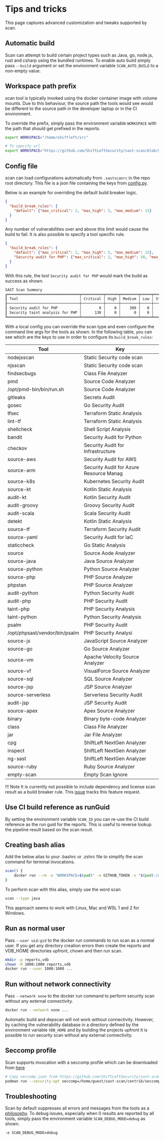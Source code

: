 # Tips and tricks

This page captures advanced customization and tweaks supported by scan.

## Automatic build

Scan can attempt to build certain project types such as Java, go, node.js, rust and csharp using the bundled runtimes. To enable auto build simply pass `--build` argument or set the environment variable `SCAN_AUTO_BUILD` to a non-empty value.

## Workspace path prefix

scan tool is typically invoked using the docker container image with volume mounts. Due to this behaviour, the source path the tools would see would be different to the source path in the developer laptop or in the CI environment.

To override the prefix, simply pass the environment variable `WORKSPACE` with the path that should get prefixed in the reports.

```bash
export WORKSPACE="/home/shiftleft/src"

# To specify url
export WORKSPACE="https://github.com/ShiftLeftSecurity/sast-scan/blob/master"
```

## Config file

scan can load configurations automatically from `.sastscanrc` in the repo root directory. This file is a json file containing the keys from [config.py](https://github.com/ShiftLeftSecurity/sast-scan/blob/master/lib/config.py).

Below is an example for overriding the default build breaker logic.

```json
{
  "build_break_rules": {
    "default": {"max_critical": 2, "max_high": 5, "max_medium": 15}
  }
}
```

Any number of vulnerabilities over and above this limit would cause the build to fail. It is also possible to specify a tool specific rule.

```json
{
  "build_break_rules": {
    "default": {"max_critical": 2, "max_high": 5, "max_medium": 15},
    "Security audit for PHP": {"max_critical": 2, "max_high": 50, "max_medium": 500}
  }
}
```

With this rule, the tool `Security audit for PHP` would mark the build as success as shown.

```bash
SAST Scan Summary
╔═════════════════════════════════╤══════════╤══════╤════════╤═════╤════════╗
║ Tool                            │ Critical │ High │ Medium │ Low │ Status ║
╟─────────────────────────────────┼──────────┼──────┼────────┼─────┼────────╢
║ Security audit for PHP          │        0 │    0 │    309 │   0 │   ✅   ║
║ Security taint analysis for PHP │      130 │    0 │      0 │   0 │   ❌   ║
╚═════════════════════════════════╧══════════╧══════╧════════╧═════╧════════╝
```

With a local config you can override the scan type and even configure the command line args for the tools as shown.
In the following table, you can see which are the keys to use in order to configure its `build_break_rules`:

| Tool | Key |
|------|-----|
| nodejsscan | Static Security code scan |
| njsscan | Static Security code scan |
| findsecbugs | Class File Analyzer |
| pmd | Source Code Analyzer |
| /opt/pmd-bin/bin/run.sh | Source Code Analyzer |
| gitleaks | Secrets Audit |
| gosec | Go Security Audit |
| tfsec | Terraform Static Analysis |
| lint-tf | Terraform Static Analysis |
| shellcheck | Shell Script Analysis |
| bandit | Security Audit for Python |
| checkov | Security Audit for Infrastructure |
| source-aws | Security Audit for AWS |
| source-arm | Security Audit for Azure Resource Manag |
| source-k8s | Kubernetes Security Audit |
| source-kt | Kotlin Static Analysis |
| audit-kt | Kotlin Security Audit |
| audit-groovy | Groovy Security Audit |
| audit-scala | Scala Security Audit |
| detekt | Kotlin Static Analysis |
| source-tf | Terraform Security Audit |
| source-yaml | Security Audit for IaC |
| staticcheck | Go Static Analysis |
| source | Source Aode Analyzer |
| source-java | Java Source Analyzer |
| source-python | Python Source Analyzer |
| source-php | PHP Source Analyzer |
| phpstan | PHP Source Analyzer |
| audit-python | Python Security Audit |
| audit-php | PHP Security Audit |
| taint-php | PHP Security Analysis |
| taint-python | Python Security Analysis |
| psalm | PHP Security Audit |
| /opt/phpsast/vendor/bin/psalm | PHP Security Analysi |
| source-js | JavaScript Source Analyzer |
| source-go | Go Source Analyzer |
| source-vm | Apache Velocity Source Analyzer |
| source-vf | VisualForce Source Analyzer |
| source-sql | SQL Source Analyzer |
| source-jsp | JSP Source Analyzer |
| source-serverless | Serverless Security Audit |
| audit-jsp | JSP Security Audit |
| source-apex | Apex Source Analyzer |
| binary | Binary byte-code Analyzer |
| class | Class File Analyzer |
| jar | Jar File Analyzer |
| cpg | ShiftLeft NextGen Analyzer |
| inspect | ShiftLeft NextGen Analyzer |
| ng-sast | ShiftLeft NextGen Analyzer |
| source-ruby | Ruby Source Analyzer |
| empty-scan | Empty Scan Ignore |


!!! Note
    It is currently not possible to include dependency and license scan result as a build breaker rule. This [issue](https://github.com/ShiftLeftSecurity/sast-scan/issues/136) tracks this feature request.


## Use CI build reference as runGuid

By setting the environment variable `SCAN_ID` you can re-use the CI build reference as the run guid for the reports. This is useful to reverse lookup the pipeline result based on the scan result.

## Creating bash alias

Add the below alias to your .bashrc or .zshrc file to simplify the scan command for terminal invocations.

```bash
scan() {
    docker run --rm -e "WORKSPACE=$(pwd)" -e GITHUB_TOKEN -v "$(pwd):/app" shiftleft/scan scan $*
}
```

To perform scan with this alias, simply use the word scan

```bash
scan --type java
```

This approach seems to work with Linux, Mac and WSL 1 and 2 for Windows.

## Run as normal user

Pass `--user uid:gid` to the docker run commands to run scan as a normal user. If you get any directory creation errors then create the reports and VDB_HOME directories upfront, chown and then run scan.

```bash
mkdir -p reports,vdb
chown -R 1000:1000 reports,vdb
docker run --user 1000:1000 ...
```

## Run without network connectivity

Pass `--network none` to the docker run command to perform security scan without any external connectivity.

```bash
docker run --network none ...
```

Automatic build and depscan will not work without connectivity. However, by caching the vulnerability database in a directory defined by the environment variable `VDB_HOME` and by building the projects upfront it is possible to run security scan without any external connectivity.

## Seccomp profile

Scan supports invocation with a seccomp profile which can be downloaded from [here](https://github.com/ShiftLeftSecurity/sast-scan/blob/master/contrib/seccomp.json)

```bash
# Copy seccomp.json from https://github.com/ShiftLeftSecurity/sast-scan/blob/master/contrib/seccomp.json
podman run --security-opt seccomp=/home/guest/sast-scan/contrib/seccomp.json -e "WORKSPACE=$(pwd)" -v "$(pwd):/app" shiftleft/scan scan
```

## Troubleshooting

Scan by default suppresses all errors and messages from the tools as a [philosophy](../getting-started/zen-of-scan.md). To debug issues, especially when 0 results are reported by all tools, simply pass the environment variable `SCAN_DEBUG_MODE=debug` as shown.

```
-e SCAN_DEBUG_MODE=debug
```

